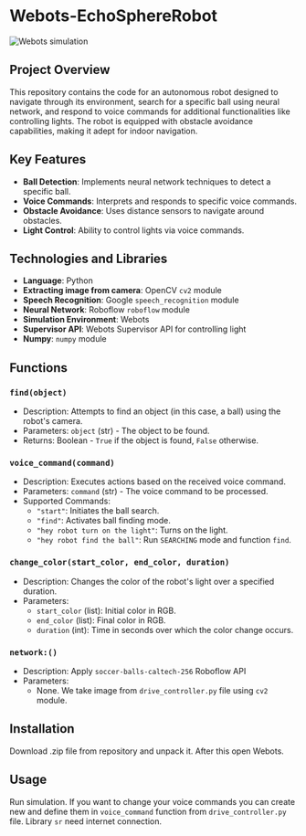 
# Webots-EchoSphereRobot

![Webots simulation](https://drive.google.com/file/d/1Opp6ElXzyezGgBa0eE1ijwZweajAKpo1/view?usp=sharing)

## Project Overview
This repository contains the code for an autonomous robot designed to navigate through its environment, search for a specific ball using neural network, and respond to voice commands for additional functionalities like controlling lights. The robot is equipped with obstacle avoidance capabilities, making it adept for indoor navigation.

## Key Features
- **Ball Detection**: Implements neural network techniques to detect a specific ball.
- **Voice Commands**: Interprets and responds to specific voice commands.
- **Obstacle Avoidance**: Uses distance sensors to navigate around obstacles.
- **Light Control**: Ability to control lights via voice commands.

## Technologies and Libraries
- **Language**: Python
- **Extracting image from camera**: OpenCV `cv2` module
- **Speech Recognition**: Google `speech_recognition` module
- **Neural Network**: Roboflow `roboflow` module
- **Simulation Environment**: Webots
- **Supervisor API**: Webots Supervisor API for controlling light
- **Numpy**: `numpy` module

## Functions

### `find(object)`
- Description: Attempts to find an object (in this case, a ball) using the robot's camera.
- Parameters: `object` (str) - The object to be found.
- Returns: Boolean - `True` if the object is found, `False` otherwise.

### `voice_command(command)`
- Description: Executes actions based on the received voice command.
- Parameters: `command` (str) - The voice command to be processed.
- Supported Commands: 
  - `"start"`: Initiates the ball search.
  - `"find"`: Activates ball finding mode.
  - `"hey robot turn on the light"`: Turns on the light.
  - `"hey robot find the ball"`: Run `SEARCHING` mode and function `find`.

### `change_color(start_color, end_color, duration)`
- Description: Changes the color of the robot's light over a specified duration.
- Parameters: 
  - `start_color` (list): Initial color in RGB.
  - `end_color` (list): Final color in RGB.
  - `duration` (int): Time in seconds over which the color change occurs.

### `network:()`
- Description: Apply `soccer-balls-caltech-256` Roboflow API
- Parameters: 
	- None. We take image from `drive_controller.py` file using `cv2` module. 

## Installation
Download .zip file from repository and unpack it. After this open Webots.

## Usage
Run simulation. If you want to change your voice commands you can create new and define them in `voice_command` function from `drive_controller.py` file. Library `sr` need internet connection.
